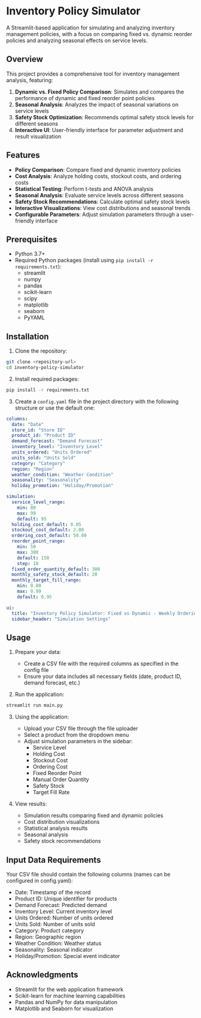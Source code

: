 # Inventory Policy Simulator

A Streamlit-based application for simulating and analyzing inventory management policies, with a focus on comparing fixed vs. dynamic reorder policies and analyzing seasonal effects on service levels.

## Overview

This project provides a comprehensive tool for inventory management analysis, featuring:

1. **Dynamic vs. Fixed Policy Comparison**: Simulates and compares the performance of dynamic and fixed reorder point policies
2. **Seasonal Analysis**: Analyzes the impact of seasonal variations on service levels
3. **Safety Stock Optimization**: Recommends optimal safety stock levels for different seasons
4. **Interactive UI**: User-friendly interface for parameter adjustment and result visualization

## Features

- **Policy Comparison**: Compare fixed and dynamic inventory policies
- **Cost Analysis**: Analyze holding costs, stockout costs, and ordering costs
- **Statistical Testing**: Perform t-tests and ANOVA analysis
- **Seasonal Analysis**: Evaluate service levels across different seasons
- **Safety Stock Recommendations**: Calculate optimal safety stock levels
- **Interactive Visualizations**: View cost distributions and seasonal trends
- **Configurable Parameters**: Adjust simulation parameters through a user-friendly interface

## Prerequisites

- Python 3.7+
- Required Python packages (install using `pip install -r requirements.txt`):
  - streamlit
  - numpy
  - pandas
  - scikit-learn
  - scipy
  - matplotlib
  - seaborn
  - PyYAML

## Installation

1. Clone the repository:
```bash
git clone <repository-url>
cd inventory-policy-simulator
```

2. Install required packages:
```bash
pip install -r requirements.txt
```

3. Create a `config.yaml` file in the project directory with the following structure or use the default one:
```yaml
columns:
  date: "Date"
  store_id: "Store ID"
  product_id: "Product ID"
  demand_forecast: "Demand Forecast"
  inventory_level: "Inventory Level"
  units_ordered: "Units Ordered"
  units_sold: "Units Sold"
  category: "Category"
  region: "Region"
  weather_condition: "Weather Condition"
  seasonality: "Seasonality"
  holiday_promotion: "Holiday/Promotion"

simulation:
  service_level_range:
    min: 80
    max: 99
    default: 95
  holding_cost_default: 0.05
  stockout_cost_default: 2.00
  ordering_cost_default: 50.00
  reorder_point_range:
    min: 50
    max: 300
    default: 150
    step: 10
  fixed_order_quantity_default: 300
  monthly_safety_stock_default: 20
  monthly_target_fill_range:
    min: 0.80
    max: 0.99
    default: 0.95

ui:
  title: "Inventory Policy Simulator: Fixed vs Dynamic - Weekly Ordering"
  sidebar_header: "Simulation Settings"
```

## Usage

1. Prepare your data:
   - Create a CSV file with the required columns as specified in the config file
   - Ensure your data includes all necessary fields (date, product ID, demand forecast, etc.)

2. Run the application:
```bash
streamlit run main.py
```

3. Using the application:
   - Upload your CSV file through the file uploader
   - Select a product from the dropdown menu
   - Adjust simulation parameters in the sidebar:
     - Service Level
     - Holding Cost
     - Stockout Cost
     - Ordering Cost
     - Fixed Reorder Point
     - Manual Order Quantity
     - Safety Stock
     - Target Fill Rate

4. View results:
   - Simulation results comparing fixed and dynamic policies
   - Cost distribution visualizations
   - Statistical analysis results
   - Seasonal analysis
   - Safety stock recommendations

## Input Data Requirements

Your CSV file should contain the following columns (names can be configured in config.yaml):
- Date: Timestamp of the record
- Product ID: Unique identifier for products
- Demand Forecast: Predicted demand
- Inventory Level: Current inventory level
- Units Ordered: Number of units ordered
- Units Sold: Number of units sold
- Category: Product category
- Region: Geographic region
- Weather Condition: Weather status
- Seasonality: Seasonal indicator
- Holiday/Promotion: Special event indicator


## Acknowledgments

- Streamlit for the web application framework
- Scikit-learn for machine learning capabilities
- Pandas and NumPy for data manipulation
- Matplotlib and Seaborn for visualization 
